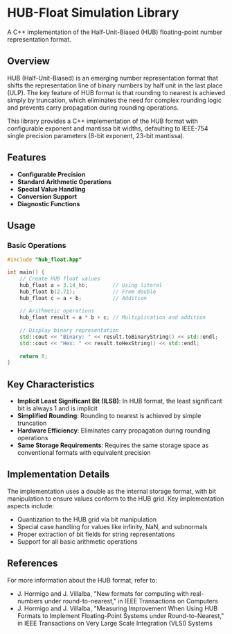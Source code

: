 # HUB-Float Simulation Library

A C++ implementation of the Half-Unit-Biased (HUB) floating-point number representation format.

## Overview

HUB (Half-Unit-Biased) is an emerging number representation format that shifts the representation line of binary numbers by half unit in the last place (ULP). The key feature of HUB format is that rounding to nearest is achieved simply by truncation, which eliminates the need for complex rounding logic and prevents carry propagation during rounding operations.

This library provides a C++ implementation of the HUB format with configurable exponent and mantissa bit widths, defaulting to IEEE-754 single precision parameters (8-bit exponent, 23-bit mantissa).

## Features

- **Configurable Precision**
- **Standard Arithmetic Operations**
- **Special Value Handling**
- **Conversion Support**
- **Diagnostic Functions**

## Usage

### Basic Operations

```cpp
#include "hub_float.hpp"

int main() {
    // Create HUB float values
    hub_float a = 3.14_hb;        // Using literal
    hub_float b(2.71);            // From double
    hub_float c = a + b;          // Addition
    
    // Arithmetic operations
    hub_float result = a * b + c; // Multiplication and addition
    
    // Display binary representation
    std::cout << "Binary: " << result.toBinaryString() << std::endl;
    std::cout << "Hex: " << result.toHexString() << std::endl;
    
    return 0;
}
```

## Key Characteristics

- **Implicit Least Significant Bit (ILSB)**: In HUB format, the least significant bit is always 1 and is implicit
- **Simplified Rounding**: Rounding to nearest is achieved by simple truncation
- **Hardware Efficiency**: Eliminates carry propagation during rounding operations
- **Same Storage Requirements**: Requires the same storage space as conventional formats with equivalent precision

## Implementation Details

The implementation uses a double as the internal storage format, with bit manipulation to ensure values conform to the HUB grid. Key implementation aspects include:

- Quantization to the HUB grid via bit manipulation
- Special case handling for values like infinity, NaN, and subnormals
- Proper extraction of bit fields for string representations
- Support for all basic arithmetic operations

## References

For more information about the HUB format, refer to:
- J. Hormigo and J. Villalba, "New formats for computing with real-numbers under round-to-nearest," in IEEE Transactions on Computers
- J. Hormigo and J. Villalba, "Measuring Improvement When Using HUB Formats to Implement Floating-Point Systems under Round-to-Nearest," in IEEE Transactions on Very Large Scale Integration (VLSI) Systems
